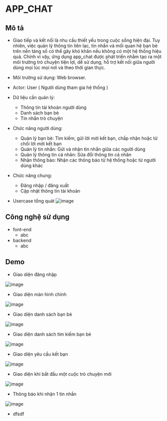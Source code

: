 # APP_CHAT

## Mô tả
- Giao tiếp và kết nối là nhu cầu thiết yếu trong cuộc sống hiện đại. Tuy nhiên, việc quản lý thông tin liên lạc, tin nhắn và mối quan hệ bạn bè trên nền tảng số có thể gây khó khăn nếu không có một hệ thống hiệu quả. Chính vì vậy, ứng dụng app_chat được phát triển nhằm tạo ra một môi trường trò chuyện tiện lợi, dễ sử dụng, hỗ trợ kết nối giữa người dùng mọi lúc mọi nơi và theo thời gian thực.
- Môi trường sử dụng: Web browser.
- Actor: User ( Người dùng tham gia hệ thống )
- Dữ liệu cần quản lý:
  - Thông tin tài khoản người dùng
  - Danh sách bạn bè
  - Tin nhắn trò chuyện

- Chức năng người dùng:
  - Quản lý bạn bè: Tìm kiếm, gửi lời mời kết bạn, chấp nhận hoặc từ chối lời mời kết bạn
  - Quản lý tin nhắn: Gửi và nhận tin nhắn giữa các người dùng
  - Quản lý thông tin cá nhân: Sửa đổi thông tin cá nhân
  - Nhận thông báo: Nhận các thông báo từ hệ thống hoặc từ người dùng khác
- Chức năng chung:
  - Đăng nhập / đăng xuất
  - Cập nhật thông tin tài khoản
- Usercase tổng quát
![image](https://github.com/user-attachments/assets/d33d866b-d66e-4f00-91cd-c7bfa81516bf)

## Công nghệ sử dụng
- font-end
  - abc 
- backend
  - abc
## Demo
- Giao diện đăng nhập

![image](https://github.com/user-attachments/assets/05ca040e-1806-436d-8b28-bdc3edf3f977)

- Giao diện màn hình chính

![image](https://github.com/user-attachments/assets/4cf5a26f-b651-48e4-975b-ec072a7e2510)

- Giao diện danh sách bạn bè

![image](https://github.com/user-attachments/assets/ae4d7bc9-b68e-4efc-a872-1db8251db33a)

- Giao diện danh sách tìm kiếm bạn bè

![image](https://github.com/user-attachments/assets/4df839b8-9cc8-452c-8117-0a206d13a7ac)

- Giao diện yêu cầu kết bạn

![image](https://github.com/user-attachments/assets/1b84cd45-605f-4416-8674-58aa5036e87a)

- Giao diện khi bắt đầu một cuộc trò chuyện mới

![image](https://github.com/user-attachments/assets/ef79504a-7110-45e3-b105-282018206b8e)

- Thông báo khi nhận 1 tin nhắn

![image](https://github.com/user-attachments/assets/47536af8-c51e-4134-bc1f-a068a948a6ef)

- dfsdf

